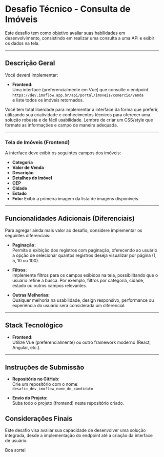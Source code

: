 # Desafio Técnico - Consulta de Imóveis

Este desafio tem como objetivo avaliar suas habilidades em desenvolvimento, consistindo em realizar uma consulta a uma API e exibir os dados na tela.

---

## Descrição Geral

Você deverá implementar:

- **Frontend:**  
  Uma interface (preferencialmente em Vue) que consulte o endpoint  
  `https://dev.imoflow.app.br/api/portal/imoveis/comercio/Venda`  
  e liste todos os imóveis retornados.

Você tem total liberdade para implementar a interface da forma que preferir, utilizando sua criatividade e conhecimentos técnicos para oferecer uma solução robusta e de fácil usabilidade. Lembre de criar um CSS/style que formate as informações e campo de maneira adequada.

---

### Tela de Imóveis (Frontend)

A interface deve exibir os seguintes campos dos imóveis:

- **Categoria**
- **Valor de Venda**
- **Descrição**
- **Detalhes do Imóvel**
- **CEP**
- **Cidade**
- **Estado**
- **Foto:** Exibir a primeira imagem da lista de imagens disponíveis.

---

## Funcionalidades Adicionais (Diferenciais)

Para agregar ainda mais valor ao desafio, considere implementar os seguintes diferenciais:

- **Paginação:**  
  Permita a exibição dos registros com paginação, oferecendo ao usuário a opção de selecionar quantos registros deseja visualizar por página (1, 5, 10 ou 100).

- **Filtros:**  
  Implemente filtros para os campos exibidos na tela, possibilitando que o usuário refine a busca. Por exemplo, filtros por categoria, cidade, estado ou outros campos relevantes.

- **Outras Melhorias:**  
  Qualquer melhoria na usabilidade, design responsivo, performance ou experiência do usuário será considerada um diferencial.

---

## Stack Tecnológico

- **Frontend:**  
  Utilize Vue (preferencialmente) ou outro framework moderno (React, Angular, etc.).

---

## Instruções de Submissão

- **Repositório no GitHub:**  
  Crie um repositório com o nome: `desafio_dev_imoflow_nome_do_candidato`

- **Envio do Projeto:**  
Suba todo o projeto (frontend) neste repositório criado.  

## Considerações Finais

Este desafio visa avaliar sua capacidade de desenvolver uma solução integrada, desde a implementação do endpoint até a criação da interface de usuário. 

Boa sorte!
